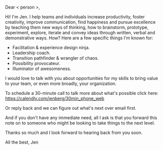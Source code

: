 Dear < person >,

Hi! I'm Jen. I help teams and individuals increase productivity, foster creativity, improve communication, find happiness and pursue excellence by teaching them new ways of thinking, how to brainstorm, prototype, experiment, explore, iterate and convey ideas through written, verbal and demonstrative ways. How? Here are a few specific things I'm known for:

* Facilitation & experience design ninja.
* Leadership coach.
* Transition pathfinder & wrangler of chaos.
* Possibility provocateur.
* Illuminator of awesomeness.

I would love to talk with you about opportunities for my skills to bring value to your team, or even more broadly, your organization.

To schedule a 30-minute call to talk more about what's possible click here: https://calendly.com/jenberg/30min_phone_web

Or reply back and we can figure out what's next over email first.

And if you don't have any immediate need, all I ask is that you forward this note on to someone who might be looking to take things to the next level.

Thanks so much and I look forward to hearing back from you soon.

All the best,
Jen

